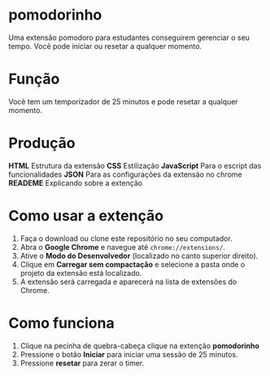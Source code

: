 # pomodorinho
Uma extensão pomodoro para estudantes conseguirem gerenciar o seu tempo. Você pode iniciar ou resetar a qualquer momento.


# Função
Você tem um temporizador de 25 minutos e pode resetar a qualquer momento.

# Produção

**HTML** Estrutura da extensão
**CSS** Estilização 
**JavaScript** Para o escript das funcionalidades
**JSON** Para as configurações da extensão no chrome
**READEME** Explicando sobre a extenção

# Como usar a extenção
1. Faça o download ou clone este repositório no seu computador.
2. Abra o **Google Chrome** e navegue até `chrome://extensions/`.
3. Ative o **Modo do Desenvolvedor** (localizado no canto superior direito).
4. Clique em **Carregar sem compactação** e selecione a pasta onde o projeto da extensão está localizado.
5. A extensão será carregada e aparecerá na lista de extensões do Chrome.

# Como funciona

1. Clique na pecinha de quebra-cabeça clique na extenção **pomodorinho**
2. Pressione o botão **Iniciar** para iniciar uma sessão de 25 minutos.
3. Pressione **resetar** para zerar o timer.


